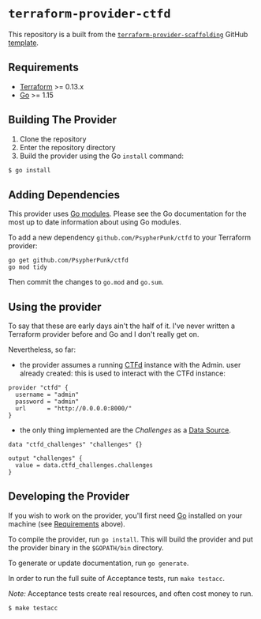 # `terraform-provider-ctfd`

This repository is a built from the
[`terraform-provider-scaffolding`](https://github.com/hashicorp/terraform-provider-scaffolding)
GitHub [template](https://docs.github.com/en/github/creating-cloning-and-archiving-repositories/creating-a-repository-on-github/creating-a-repository-from-a-template).

## Requirements

-	[Terraform](https://www.terraform.io/downloads.html) >= 0.13.x
-	[Go](https://golang.org/doc/install) >= 1.15

## Building The Provider

1. Clone the repository
1. Enter the repository directory
1. Build the provider using the Go `install` command: 
```sh
$ go install
```

## Adding Dependencies

This provider uses [Go modules](https://github.com/golang/go/wiki/Modules).
Please see the Go documentation for the most up to date information about using Go modules.

To add a new dependency `github.com/PsypherPunk/ctfd` to your Terraform provider:

```
go get github.com/PsypherPunk/ctfd
go mod tidy
```

Then commit the changes to `go.mod` and `go.sum`.

## Using the provider

To say that these are early days ain't the half of it. I've never written a
Terraform provider before and Go and I don't really get on.

Nevertheless, so far:

- the provider assumes a running [CTFd](https://github.com/CTFd/CTFd) instance
  with the Admin. user already created: this is used to interact with the CTFd
  instance:

```hcl
provider "ctfd" {
  username = "admin"
  password = "admin"
  url      = "http://0.0.0.0:8000/"
}
```

- the only thing implemented are the *Challenges* as a
  [Data Source](https://www.terraform.io/docs/language/data-sources/index.html).

```hcl
data "ctfd_challenges" "challenges" {}

output "challenges" {
  value = data.ctfd_challenges.challenges
}
```

## Developing the Provider

If you wish to work on the provider, you'll first need
[Go](http://www.golang.org) installed on your machine (see
[Requirements](#requirements) above).

To compile the provider, run `go install`. This will build the provider and put
the provider binary in the `$GOPATH/bin` directory.

To generate or update documentation, run `go generate`.

In order to run the full suite of Acceptance tests, run `make testacc`.

*Note:* Acceptance tests create real resources, and often cost money to run.

```sh
$ make testacc
```

